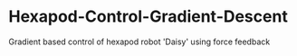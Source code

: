 # Hexapod-Control-Gradient-Descent
Gradient based control of hexapod robot 'Daisy' using force feedback
